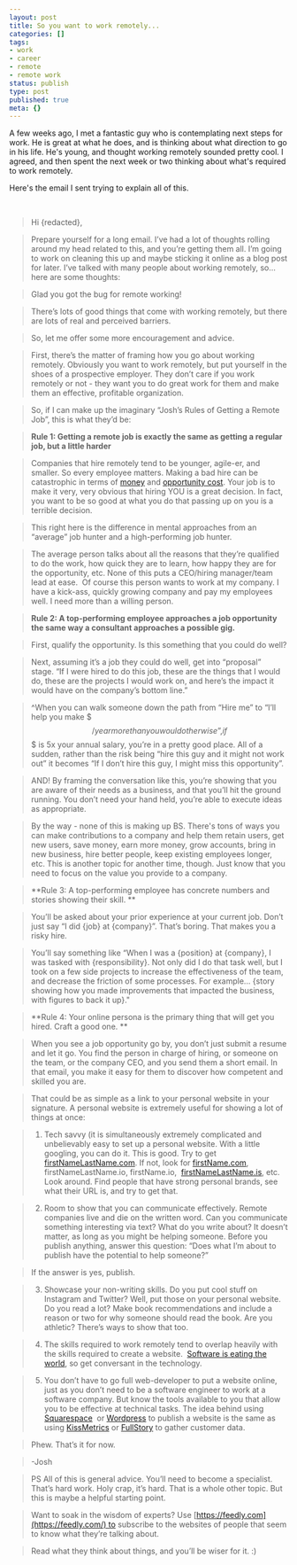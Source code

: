 ```yaml
---
layout: post
title: So you want to work remotely...
categories: []
tags:
- work
- career
- remote
- remote work
status: publish
type: post
published: true
meta: {}
---
```




A few weeks ago, I met a fantastic guy who is contemplating next steps for work. He is great at what he does, and is thinking about what direction to go in his life. He's young, and thought working remotely sounded pretty cool. I agreed, and then spent the next week or two thinking about what's required to work remotely. 



Here's the email I sent trying to explain all of this.



 


>Hi {redacted},


>Prepare yourself for a long email. I’ve had a lot of thoughts rolling around my head related to this, and you’re getting them all. I’m going to work on cleaning this up and maybe sticking it online as a blog post for later. I’ve talked with many people about working remotely, so… here are some thoughts:


>Glad you got the bug for remote working!


>There’s lots of good things that come with working remotely, but there are lots of real and perceived barriers.


>So, let me offer some more encouragement and advice. 


>First, there’s the matter of framing how you go about working remotely. Obviously you want to work remotely, but put yourself in the shoes of a prospective employer. They don’t care if you work remotely or not - they want you to do great work for them and make them an effective, profitable organization. 


>So, if I can make up the imaginary “Josh’s Rules of Getting a Remote Job”, this is what they’d be:


>**Rule 1: Getting a remote job is exactly the same as getting a regular job, but a little harder**


>Companies that hire remotely tend to be younger, agile-er, and smaller. So every employee matters. Making a bad hire can be catastrophic in terms of 
[money](http://resources.dice.com/report/the-cost-of-bad-hiring-decisions/) and 
[opportunity cost](https://en.wikipedia.org/wiki/Opportunity_cost). Your job is to make it very, very obvious that hiring YOU is a great decision. In fact, you want to be so good at what you do that passing up on you is a 
terrible decision. 


>This right here is the difference in mental approaches from an “average” job hunter and a high-performing job hunter. 


>The average person talks about all the reasons that they’re qualified to do the work, how quick they are to learn, how happy they are for the opportunity, etc. None of this puts a CEO/hiring manager/team lead at ease. 
Of course this person wants to work at my company. I have a kick-ass, quickly growing company and pay my employees well. I need more than a willing person.


>**Rule 2: A top-performing employee approaches a job opportunity the same way a consultant approaches a possible gig.**


>First, qualify the opportunity. Is this something that you could do well?


>Next, assuming it’s a job they could do well, get into “proposal” stage. “If I were hired to do this job, these are the things that I would do, these are the projects I would work on, and here’s the impact it would have on the company’s bottom line.”


>^When you can walk someone down the path from “Hire me” to “I’ll help you make $$$/year more than you would otherwise”, if $$$ is 5x your annual salary, you’re in a pretty good place. All of a sudden, rather than the risk being “hire this guy and it might not work out” it becomes “If I don’t hire this guy, I might miss this opportunity”.


>AND! By framing the conversation like this, you’re showing that you are aware of their needs as a business, and that you’ll hit the ground running. You don’t need your hand held, you’re able to execute ideas as appropriate. 


>By the way - none of this is making up BS. There's tons of ways you can make contributions to a company and help them retain users, get new users, save money, earn more money, grow accounts, bring in new business, hire better people, keep existing employees longer, etc. This is another topic for another time, though. Just know that you need to focus on the value you provide to a company. 


>**Rule 3: A top-performing employee has concrete numbers and stories showing their skill. **


>You’ll be asked about your prior experience at your current job. Don’t just say “I did {job} at {company}”. That’s boring. That makes you a risky hire. 


>You’ll say something like “When I was a {position} at {company}, I was tasked with {responsibility}. Not only did I do that task well, but I took on a few side projects to increase the effectiveness of the team, and decrease the friction of some processes. For example… {story showing how you made improvements that impacted the business, with figures to back it up}."


>**Rule 4: Your online persona is the primary thing that will get you hired. Craft a good one. **


>When you see a job opportunity go by, you don’t just submit a resume and let it go. You find the person in charge of hiring, or someone on the team, or the company CEO, and you send them a short email. In that email, you make it easy for them to discover how competent and skilled you are. 


>That could be as simple as a link to your personal website in your signature. A personal website is extremely useful for showing a lot of things at once:


>1. Tech savvy (it is simultaneously extremely complicated and unbelievably easy to set up a personal website. With a little googling, you can do it. This is good. Try to get 
[firstNameLastName.com](http://firstnamelastname.com/). If not, look for 
[firstName.com](http://firstname.com/), firstNameLastName.io, firstName.io, 
[firstNameLastName.is](http://firstnamelastname.is/), etc. Look around. Find people that have strong personal brands, see what their URL is, and try to get that. 


>2. Room to show that you can communicate effectively. Remote companies live and die on the written word. Can you communicate something interesting via text? What do you write about? It doesn’t matter, as long as you might be helping someone. Before you publish anything, answer this question: “Does what I’m about to publish have the potential to help someone?”


>If the answer is yes, publish.


>3. Showcase your non-writing skills. Do you put cool stuff on Instagram and Twitter? Well, put those on your personal website. Do you read a lot? Make book recommendations and include a reason or two for why someone should read the book. Are you athletic? There’s ways to show that too. 


>4. The skills required to work remotely tend to overlap heavily with the skills required to create a website. 
[Software is eating the world](http://www.wsj.com/articles/SB10001424053111903480904576512250915629460), so get conversant in the technology.


>5. You don’t have to go full web-developer to put a website online, just as you don’t need to be a software engineer to work at a software company. But know the tools available to you that allow you to be effective at technical tasks. The idea behind using 
[Squarespace](http://www.squarespace.com/)  or 
[Wordpress](https://wordpress.com/) to publish a website is the same as using 
[KissMetrics](https://www.kissmetrics.com/) or 
[FullStory](https://www.fullstory.com) to gather customer data.


>Phew. That’s it for now.


>-Josh


>PS All of this is general advice. You’ll need to become a specialist. That’s 
hard work. Holy crap, it’s hard. That is a whole other topic. But this is maybe a helpful starting point.


>Want to soak in the wisdom of experts? Use 
[https://feedly.com](https://feedly.com/) to subscribe to the websites of people that seem to know what they’re talking about. 


>Read what they think about things, and you’ll be wiser for it. :)



 
